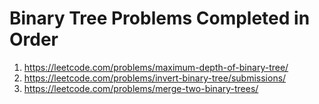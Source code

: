 # Binary Tree Problems Completed in Order
1. https://leetcode.com/problems/maximum-depth-of-binary-tree/
1. https://leetcode.com/problems/invert-binary-tree/submissions/
1. https://leetcode.com/problems/merge-two-binary-trees/
